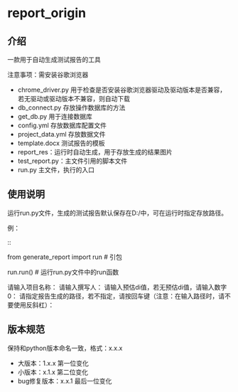 report_origin
=============

介绍
----

一款用于自动生成测试报告的工具

注意事项：需安装谷歌浏览器

-  chrome_driver.py
   用于检查是否安装谷歌浏览器驱动及驱动版本是否兼容，若无驱动或驱动版本不兼容，则自动下载
-  db_connect.py 存放操作数据库的方法
-  get_db.py 用于连接数据库
-  config.yml 存放数据库配置文件
-  project_data.yml 存放数据文件
-  template.docx 测试报告的模板
-  report_res：运行时自动生成，用于存放生成的结果图片
-  test_report.py：主文件引用的脚本文件
-  run.py 主文件，执行的入口

使用说明
--------

运行run.py文件，生成的测试报告默认保存在D:/中，可在运行时指定存放路径。

例：

::

   from generate_report import run   # 引包

   run.run()   # 运行run.py文件中的run函数


   请输入项目名称：
   请输入撰写人：
   请输入预估di值，若无预估di值，请输入数字0：
   请指定报告生成的路径，若不指定，请按回车键（注意：在输入路径时，请不要使用反斜杠）：

版本规范
--------

保持和python版本命名一致，格式：x.x.x

-  大版本：1.x.x 第一位变化
-  小版本：x.1.x 第二位变化
-  bug修复版本：x.x.1 最后一位变化
